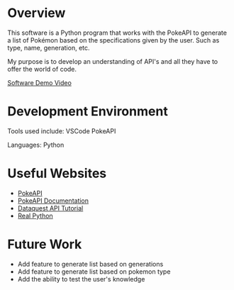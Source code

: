 # Overview

This software is a Python program that works with the PokeAPI to generate a list of Pokémon based on the specifications given by the user. Such as type, name, generation, etc.

My purpose is to develop an understanding of API's and all they have to offer the world of code.

[Software Demo Video](https://www.loom.com/share/26cb824cae7a44e4bbecfcd69471ee4d?sid=6cca013e-816c-4041-b20e-999f112e7799)

# Development Environment

Tools used include:
VSCode
PokeAPI

Languages:
Python

# Useful Websites

* [PokeAPI](https://pokeapi.co/)
* [PokeAPI Documentation](https://pokeapi.co/docs/v2#evolution-section)
* [Dataquest API Tutorial](https://www.dataquest.io/blog/python-api-tutorial/)
* [Real Python](https://realpython.com/python-api/)

# Future Work

* Add feature to generate list based on generations
* Add feature to generate list based on pokemon type
* Add the ability to test the user's knowledge